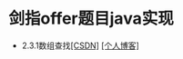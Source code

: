 ﻿# 剑指offer题目java实现

 - 2.3.1数组查找[\[CSDN\]][2] [\[个人博客\]][3]



  [2]: https://blog.csdn.net/wang_shuyu/article/details/88977106
  [3]: http://47.104.252.137/archives/jian-zhi-offer231shu-zu-cha-zhao